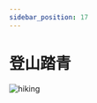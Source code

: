 ```yaml
---
sidebar_position: 17
---
```


# 登山踏青
![hiking](https://images.pexels.com/photos/1076081/pexels-photo-1076081.jpeg?w=1260&h=750)
<dialog>
# Hey Carol, what are you doing this weekend?
## I'm going [hiking/n.] with my husband and our hiking [club/n.].
# You have a hiking club?
## Yes, we do.
## We have 30 to 40 people of all ages and [skill/n.] [levels:level/n./3].
# That's great.
# Do you guys do day hikes or multi-day hikes?
## Mostly day hikes, but we do five or six multi-day hikes a year.
# Do you hike around the island or do you go [overseas:oversea] too?
## So far, our hikes are around the island.
## Next year, we will do our first overseas hiking trip by doing a one-week hiking trip to Nepal.
# That sounds fun.
# I would love to join your hiking club.
## Sure, join us!
## I'll send you our Facebook page and you'll see all our [upcoming/adj.] activities there.
# OK.
# Thanks!
</dialog>
